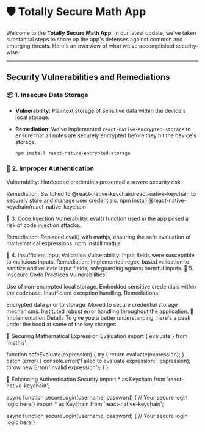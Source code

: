 
# 🛡️ Totally Secure Math App

Welcome to the **Totally Secure Math App**! In our latest update, we've taken substantial steps to shore up the app's defenses against common and emerging threats. Here's an overview of what we've accomplished security-wise.

---

## Security Vulnerabilities and Remediations

### 📦 1. **Insecure Data Storage**

- **Vulnerability**: Plaintext storage of sensitive data within the device's local storage.
- **Remediation**: We've implemented `react-native-encrypted-storage` to ensure that all notes are securely encrypted before they hit the device's storage.

  ```bash
  npm install react-native-encrypted-storage

### 🏦 2. Improper Authentication
Vulnerability: Hardcoded credentials presented a severe security risk.

Remediation: Switched to @react-native-keychain/react-native-keychain to securely store and manage user credentials.
npm install @react-native-keychain/react-native-keychain

💉 3. Code Injection
Vulnerability: eval() function used in the app posed a risk of code injection attacks.

Remediation: Replaced eval() with mathjs, ensuring the safe evaluation of mathematical expressions.
npm install mathjs

🪪 4. Insufficient Input Validation
Vulnerability: Input fields were susceptible to malicious inputs.
Remediation: Implemented regex-based validation to sanitize and validate input fields, safeguarding against harmful inputs.
👟 5. Insecure Code Practices
Vulnerabilities:

Use of non-encrypted local storage.
Embedded sensitive credentials within the codebase.
Insufficient exception handling.
Remediations:

Encrypted data prior to storage.
Moved to secure credential storage mechanisms.
Instituted robust error handling throughout the application.
🔧 Implementation Details
To give you a better understanding, here's a peek under the hood at some of the key changes:

🔐 Securing Mathematical Expression Evaluation
import { evaluate } from 'mathjs';

function safeEvaluate(expression) {
  try {
    return evaluate(expression);
  } catch (error) {
    console.error('Failed to evaluate expression:', expression);
    throw new Error('Invalid expression');
  }
}

🔑 Enhancing Authentication Security
import * as Keychain from 'react-native-keychain';

async function secureLogin(username, password) {
  // Your secure login logic here
}
import * as Keychain from 'react-native-keychain';

async function secureLogin(username, password) {
  // Your secure login logic here
}
